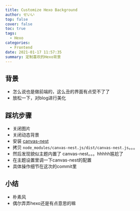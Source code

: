 ```yaml
---
title: Customize Hexo Background
author: せいい
top: false
cover: false
toc: true
tags:
  - Hexo
categories:
  - Frontend
date: 2021-01-17 11:57:35
summary: 定制喜欢的Hexo背景
---
```


## 背景
* 怎么说也是做前端的，这么丑的界面有点受不了了
* 放松一下，对blog进行美化

## 踩坑步骤
* 关闭图片
* 关闭动态背景
* 安装 [canvas-nest](https://github.com/ccloveak/canvas-nest.js/blob/master/README-zh.md)
* 拷贝 `node_modules/canvas-nest.js/dist/canvas-nest.js`。。。
* 然后发现貌似主题内置了 canvas-nest。。。hhhhh尴尬了
* 在主题设置里调一下canvas-nest的配置
* 具体操作细节在这次的commit里

## 小结
* 朴素风
* 偶尔弄弄hexo还是有点意思的嘛

